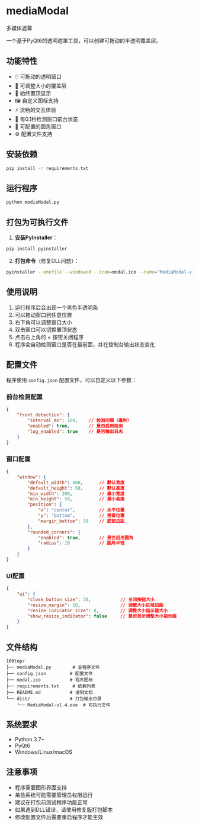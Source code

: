 # mediaModal
多媒体遮幕

一个基于PyQt6的透明遮罩工具，可以创建可拖动的半透明覆盖层。

## 功能特性

- 🖱️ 可拖动的透明窗口
- 📏 可调整大小的覆盖层
- 🎯 始终置顶显示
- 🖼️ 自定义图标支持
- ⚡ 流畅的交互体验
- 🔄 每0.1秒检测窗口前台状态
- 🔄 可配置的圆角窗口
- ⚙️ 配置文件支持

## 安装依赖

```bash
pip install -r requirements.txt
```

## 运行程序

```bash
python mediaModal.py
```

## 打包为可执行文件
1. **安装PyInstaller**：
```bash
pip install pyinstaller
```

2. **打包命令**（修复DLL问题）：
```bash
pyinstaller --onefile --windowed --icon=modal.ico --name="MediaModal-v1.2" --collect-all PySide6 mediaModal.py
```


## 使用说明

1. 运行程序后会出现一个黑色半透明条
2. 可以拖动窗口到任意位置
3. 右下角可以调整窗口大小
4. 双击窗口可以切换置顶状态
5. 点击右上角的 × 按钮关闭程序
6. 程序会自动检测窗口是否在最前面，并在控制台输出状态变化

## 配置文件

程序使用 `config.json` 配置文件，可以自定义以下参数：

### 前台检测配置
```json
{
    "front_detection": {
        "interval_ms": 100,    // 检测间隔（毫秒）
        "enabled": true,       // 是否启用检测
        "log_enabled": true    // 是否输出日志
    }
}
```

### 窗口配置
```json
{
    "window": {
        "default_width": 800,      // 默认宽度
        "default_height": 50,      // 默认高度
        "min_width": 200,          // 最小宽度
        "min_height": 50,          // 最小高度
        "position": {
            "x": "center",         // 水平位置
            "y": "bottom",         // 垂直位置
            "margin_bottom": 50    // 底部边距
        },
        "rounded_corners": {
            "enabled": true,       // 是否启用圆角
            "radius": 10           // 圆角半径
        }
    }
}
```

### UI配置
```json
{
    "ui": {
        "close_button_size": 30,           // 关闭按钮大小
        "resize_margin": 10,               // 调整大小区域边距
        "resize_indicator_size": 8,        // 调整大小指示器大小
        "show_resize_indicator": false     // 是否显示调整大小指示器
    }
}
```

## 文件结构

```
100top/
├── mediaModal.py        # 主程序文件
├── config.json         # 配置文件
├── modal.ico           # 程序图标
├── requirements.txt     # 依赖列表
├── README.md           # 说明文档
└── dist/               # 打包输出目录
    └── MediaModal-v1.4.exe  # 可执行文件
```

## 系统要求

- Python 3.7+
- PyQt6
- Windows/Linux/macOS

## 注意事项

- 程序需要图形界面支持
- 某些系统可能需要管理员权限运行
- 建议在打包前测试程序功能正常
- 如果遇到DLL错误，请使用修复版打包脚本
- 修改配置文件后需要重启程序才能生效
